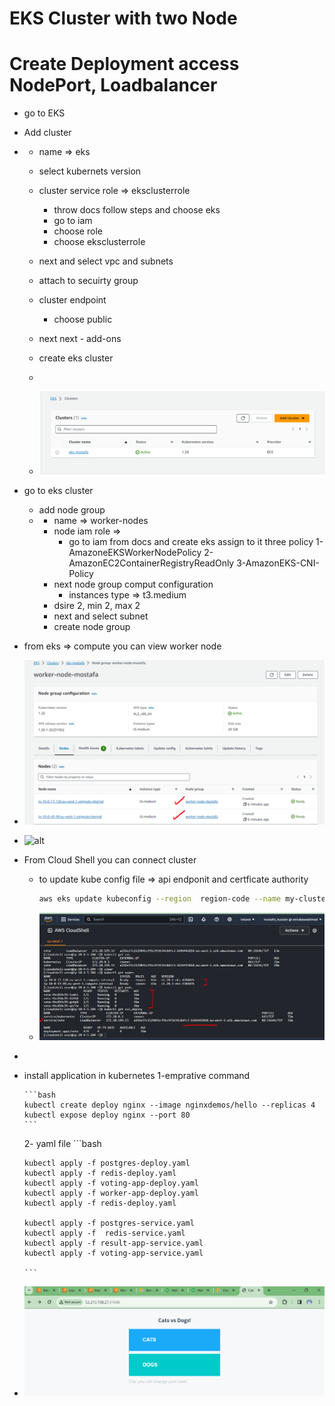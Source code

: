 # EKS Cluster with two Node
# Create Deployment access NodePort, Loadbalancer

-   go to EKS
-   Add cluster
-   -   name => eks
    -   select kubernets version
    -   cluster service role => eksclusterrole
        -   throw docs follow steps and choose eks
        - go to iam
        -   choose role
        -   choose eksclusterrole
    
    -   next and select vpc and subnets
    -   attach to secuirty group
    -   cluster endpoint
        -   choose public
    -   next next - add-ons
    -   create eks cluster
    -
    -   ![alt](./images/eks%20cluster.PNG)

-   go to eks cluster
    -   add node group
    -   -   name => worker-nodes
        -   node iam role => 
            -   go to iam from docs and create eks  assign to it three policy
                1-AmazoneEKSWorkerNodePolicy
                2-AmazonEC2ContainerRegistryReadOnly
                3-AmazonEKS-CNI-Policy
        -   next node group comput configuration
            -   instances type => t3.medium
        -   dsire 2, min 2, max 2
        -   next and select subnet
        -   create node group


-   from eks =>  compute you can view worker node

-   ![alt](./images/worker-nodes.PNG)

-   ![alt](./images/)


-   From Cloud Shell you can connect cluster
    -   to update kube config file => api endponit and certficate authority

          ```bash
          aws eks update kubeconfig --region  region-code --name my-cluster
          ```
    -   ![alt](./images/pods%20&%20nodes%20for%20eks.PNG)
-  
-   install application in kubernetes
    1-emprative command

        ```bash
        kubectl create deploy nginx --image nginxdemos/hello --replicas 4
        kubectl expose deploy nginx --port 80
        ```
    2- yaml file
        ```bash

        kubectl apply -f postgres-deploy.yaml
        kubectl apply -f redis-deploy.yaml
        kubectl apply -f voting-app-deploy.yaml
        kubectl apply -f worker-app-deploy.yaml
        kubectl apply -f redis-deploy.yaml

        kubectl apply -f postgres-service.yaml
        kubectl apply -f  redis-service.yaml
        kubectl apply -f result-app-service.yaml
        kubectl apply -f voting-app-service.yaml
    
        ```
-   ![alt](./images/run%20application%20.PNG)





